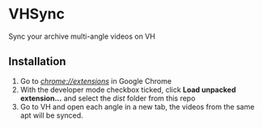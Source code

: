 # VHSync

Sync your archive multi-angle videos on VH

## Installation

1. Go to [_chrome://extensions_](chrome://extensions) in Google Chrome
1. With the developer mode checkbox ticked, click **Load unpacked extension...** and select the _dist_ folder from this repo
1. Go to VH and open each angle in a new tab, the videos from the same apt will be synced.
